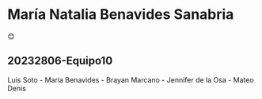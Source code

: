 # María Natalia Benavides Sanabria
:blush:				

## 20232806-Equipo10

Luis  Soto - Maria Benavides - Brayan Marcano - Jennifer de la Osa - Mateo Denis


